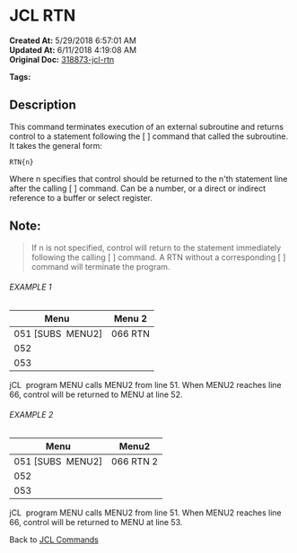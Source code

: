 # JCL RTN

**Created At:** 5/29/2018 6:57:01 AM  
**Updated At:** 6/11/2018 4:19:08 AM  
**Original Doc:** [318873-jcl-rtn](https://docs.jbase.com/45792-jcl/318873-jcl-rtn)  

**Tags:**
<badge text='subroutine' vertical='middle' />
<badge text='jcl' vertical='middle' />

## Description 

This command terminates execution of an external subroutine and returns control to a statement following the [ ] command that called the subroutine. It takes the general form:

```
RTN{n}
```

Where n specifies that control should be returned to the n'th statement line after the calling [ ] command. Can be a number, or a direct or indirect reference to a buffer or select register.



## Note: 


> If n is not specified, control will return to the statement immediately following the calling [ ] command. A RTN without a corresponding [ ] command will terminate the program.




###### EXAMPLE 1


| Menu  | Menu 2 |
| --- | --- |
| 051 [SUBS  MENU2]<br> | 066 RTN<br> |
| 052<br> | <br> |
| 053<br> | <br> |


jCL  program MENU calls MENU2 from line 51. When MENU2 reaches line 66, control will be returned to MENU at line 52.



###### EXAMPLE 2


| Menu | Menu2 |
| --- | --- |
| 051 [SUBS  MENU2]<br> | 066 RTN 2<br> |
| 052<br> | <br> |
| 053<br> | <br> |


jCL  program MENU calls MENU2 from line 51. When MENU2 reaches line 66, control will be returned to MENU at line 53.



Back to [JCL Commands](./../jcl-commands)


